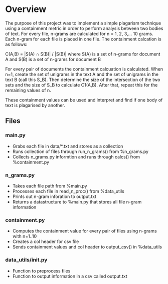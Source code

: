 # Overview
The purpose of this project was to implement a simple plagarism technique using a containment metric in order to perform analysis between two bodies of text. For every file, n-grams are calculated for n = 1, 2, 3,... 10 grams. Each n-gram for each file is placed in one file. The containment calcation is as follows: 

C(A,B) = |S(A) ∩ S(B)| / |S(B)| where S(A) is a set of n-grams for document A and S(B) is a set of n-grams for document B

For every pair of documents the containment calcuation is calculated. When n=1, create the set of unigrams in the text A and the set of unigrams in the text B (call this S_B). Then determine the size of the intersection of the two sets and the size of S_B to calculate C1(A,B). After that, repeat this for the remaining values of n.

These containment values can be used and interpret and find if one body of text is plagarised by another.



## Files

### main.py
- Grabs each file in data/*.txt and stores as a collection
- Runs collection of files through run_n_grams() from %n_grams.py
- Collects n_grams.py informtion and runs through calcs() from %containment.py 

### n_grams.py
- Takes each file path from %main.py 
- Processes each file in read_n_proc() from %data_utils
- Prints out n-gram inforation to output.txt 
- Returns a datastructure to %main.py that stores all file n-gram information

### containment.py 
- Computes the containment value for every pair of files using n-grams with n=1..10
- Creates a col header for csv file 
- Sends containment values and col header to output_csv() in %data_utils

### data_utils/__init__.py 
- Function to preprocess files 
- Function to output information in a csv called output.txt 
      



